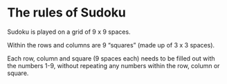 # The rules of Sudoku
Sudoku is played on a grid of 9 x 9 spaces. 

Within the rows and columns are 9 “squares” (made up of 3 x 3 spaces). 

Each row, column and square (9 spaces each) needs to be filled out with the numbers 1-9, without repeating any numbers within the row, column or square.

